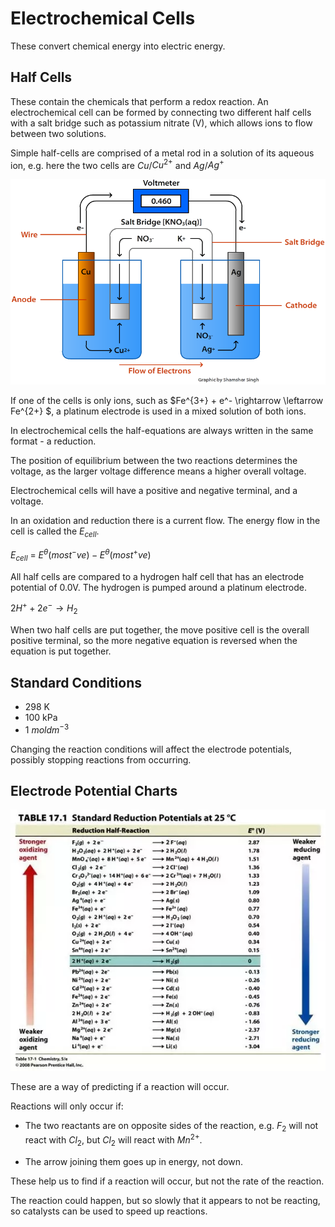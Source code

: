 # Electrochemical Cells

These convert chemical energy into electric energy.

## Half Cells

These contain the chemicals that perform a redox reaction. An electrochemical
cell can be formed by connecting two different half cells with a salt bridge such as potassium nitrate (V), which
allows ions to flow between two solutions.

Simple half-cells are comprised of a metal rod in a solution of its aqueous ion, e.g.
here the two cells are $Cu$/$Cu^{2+}$ and $Ag$/$Ag^+$

![Half Cell](cell.png)

If one of the cells is only ions, such as $Fe^{3+} + e^- \rightarrow \leftarrow Fe^{2+} $,
a platinum electrode is used in a mixed solution of both ions.

In electrochemical cells the half-equations are always written in the same format - a reduction.

The position of equilibrium between the two reactions determines the voltage, as the larger voltage
difference means a higher overall voltage.

Electrochemical cells will have a positive and negative terminal, and a voltage.

In an oxidation and reduction there is a current flow. The energy flow in the cell is called
the $E_{cell}$.

$E_{cell}$ = $E^\theta(most ^-ve) - E^\theta(most ^+ve)$

All half cells are compared to a hydrogen half cell that has an electrode potential of 0.0V.
The hydrogen is pumped around a platinum electrode.

$2H^+ + 2e^- \rightarrow H_2$

When two half cells are put together, the move positive cell is the overall positive terminal, so
the more negative equation is reversed when the equation is put together.


## Standard Conditions

- 298 K
- 100 kPa
- 1 $moldm^{-3}$

Changing the reaction conditions will affect the electrode potentials, possibly stopping reactions
from occurring.

## Electrode Potential Charts

![](potential_chart.jpg)

These are a way of predicting if a reaction will occur.

Reactions will only occur if:

- The two reactants are on opposite sides of the reaction, e.g. $F_2$ will not react
with $Cl_2$, but $Cl_2$ will react with $Mn^{2+}$.

- The arrow joining them goes up in energy, not down.

These help us to find if a reaction will occur, but not the rate of the reaction.

The reaction could happen, but so slowly that it appears to not be reacting, so catalysts can
be used to speed up reactions.